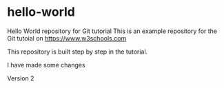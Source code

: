 # hello-world
Hello World repository for Git tutorial
This is an example repository for the Git tutoial on https://www.w3schools.com

This repository is built step by step in the tutorial.

I have made some changes

Version 2
